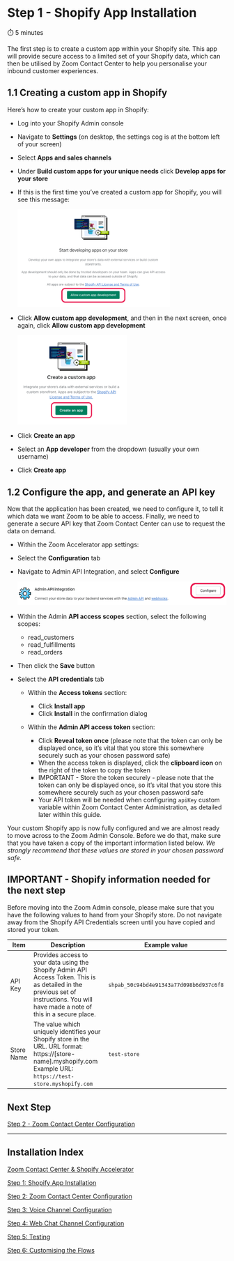 # Step 1 - Shopify App Installation

⏱️ 5 minutes

The first step is to create a custom app within your Shopify site. This app will provide secure access to a limited set of your Shopify data, which can then be utilised by Zoom Contact Center to help you personalise your inbound customer experiences.

## 1.1 Creating a custom app in Shopify

Here’s how to create your custom app in Shopify:

- Log into your Shopify Admin console
- Navigate to **Settings** (on desktop, the settings cog is at the bottom left of your screen)
- Select **Apps and sales channels**
- Under **Build custom apps for your unique needs** click **Develop apps for your store**
- If this is the first time you’ve created a custom app for Shopify, you will see this message:

  <img src="img/step-1/custom-app-development-screenshot.png" width=350 />

- Click **Allow custom app development**, and then in the next screen, once again, click **Allow custom app development**

  <img src="img/step-1/create-an-app-screenshot.png" width=250 />

- Click **Create an app**
- Select an **App developer** from the dropdown (usually your own username)
- Click **Create app**

## 1.2 Configure the app, and generate an API key

Now that the application has been created, we need to configure it, to tell it which data we want Zoom to be able to access. Finally, we need to generate a secure API key that Zoom Contact Center can use to request the data on demand.

- Within the Zoom Accelerator app settings:
- Select the **Configuration** tab
- Navigate to Admin API Integration, and select **Configure**

  <img src="img/step-1/admin-API-screenshot.png" width=500 />

- Within the Admin **API access scopes** section, select the following scopes:

  - read_customers
  - read_fulfillments
  - read_orders

- Then click the **Save** button
- Select the **API credentials** tab

  - Within the **Access tokens** section:

    - Click **Install app**
    - Click **Install** in the confirmation dialog

  - Within the **Admin API access token** section:

    - Click **Reveal token once** (please note that the token can only be displayed once, so it’s vital that you store this somewhere securely such as your chosen password safe)
    - When the access token is displayed, click the **clipboard icon** on the right of the token to copy the token
    - IMPORTANT - Store the token securely - please note that the token can only be displayed once, so it’s vital that you store this somewhere securely such as your chosen password safe
    - Your API token will be needed when configuring `apiKey` custom variable within Zoom Contact Center Administration, as detailed later within this guide.

Your custom Shopify app is now fully configured and we are almost ready to move across to the Zoom Admin Console. Before we do that, make sure that you have taken a copy of the important information listed below. _We strongly recommend that these values are stored in your chosen password safe._

## IMPORTANT - Shopify information needed for the next step

Before moving into the Zoom Admin console, please make sure that you have the following values to hand from your Shopify store. Do not navigate away from the Shopify API Credentials screen until you have copied and stored your token.

| Item       | Description                                                                                                                                                                          | Example value                           |
| ---------- | ------------------------------------------------------------------------------------------------------------------------------------------------------------------------------------ | --------------------------------------- |
| API Key    | Provides access to your data using the Shopify Admin API Access Token. This is as detailed in the previous set of instructions. You will have made a note of this in a secure place. | `shpab_50c94bd4e91343a77d098b6d937c6f8` |
| Store Name | The value which uniquely identifies your Shopify store in the URL. URL format: https://[store-name].myshopify.com Example URL: `https://test-store.myshopify.com`                    | `test-store`                            |

## Next Step

[Step 2 - Zoom Contact Center Configuration](step-2.md)

---

## Installation Index

[Zoom Contact Center &amp; Shopify Accelerator](../README.md)

[Step 1: Shopify App Installation](step-1.md)

[Step 2: Zoom Contact Center Configuration](step-2.md)

[Step 3: Voice Channel Configuration](step-3.md)

[Step 4: Web Chat Channel Configuration](step-4.md)

[Step 5: Testing](step-5.md)

[Step 6: Customising the Flows](step-6.md)
